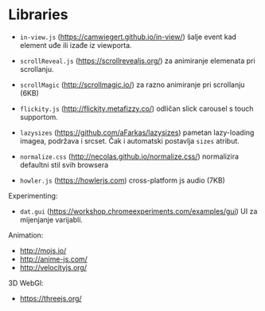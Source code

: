 # Libraries

* `in-view.js` (https://camwiegert.github.io/in-view/) šalje event kad element uđe ili izađe iz viewporta.
* `scrollReveal.js` (https://scrollrevealjs.org/) za animiranje elemenata pri scrollanju.
* `scrollMagic` (http://scrollmagic.io/) za razno animiranje pri scrollanju (6KB)
* `flickity.js` (http://flickity.metafizzy.co/) odličan slick carousel s touch supportom.
* `lazysizes` (https://github.com/aFarkas/lazysizes) pametan lazy-loading imagea, podržava i srcset. Čak i automatski postavlja `sizes` atribut.

* `normalize.css` (http://necolas.github.io/normalize.css/) normalizira defaultni stil svih browsera

* `howler.js` (https://howlerjs.com) cross-platform js audio (7KB)

Experimenting:
* `dat.gui` (https://workshop.chromeexperiments.com/examples/gui) UI za mijenjanje varijabli.

Animation:
* http://mojs.io/
* http://anime-js.com/
* http://velocityjs.org/

3D WebGl:
* https://threejs.org/
